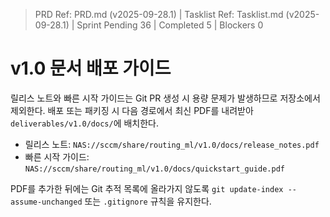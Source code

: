 ﻿> PRD Ref: PRD.md (v2025-09-28.1) | Tasklist Ref: Tasklist.md (v2025-09-28.1) | Sprint Pending 36 | Completed 5 | Blockers 0

# v1.0 문서 배포 가이드

릴리스 노트와 빠른 시작 가이드는 Git PR 생성 시 용량 문제가 발생하므로 저장소에서 제외한다. 배포 또는 패키징 시 다음 경로에서 최신 PDF를 내려받아 `deliverables/v1.0/docs/`에 배치한다.

- 릴리스 노트: `NAS://sccm/share/routing_ml/v1.0/docs/release_notes.pdf`
- 빠른 시작 가이드: `NAS://sccm/share/routing_ml/v1.0/docs/quickstart_guide.pdf`

PDF를 추가한 뒤에는 Git 추적 목록에 올라가지 않도록 `git update-index --assume-unchanged` 또는 `.gitignore` 규칙을 유지한다.
